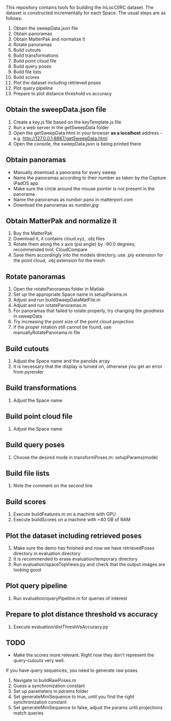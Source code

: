 This repository contains tools for building the InLocCIIRC dataset.
The dataset is constructed incrementally for each Space.
The usual steps are as follows:

1. Obtain the sweepData.json file
2. Obtain panoramas
3. Obtain MatterPak and normalize it
4. Rotate panoramas
5. Build cutouts
6. Build transformations
7. Build point cloud file
8. Build query poses
9. Build file lists
10. Build scores
11. Plot the dataset including retrieved poses
12. Plot query pipeline
13. Prepare to plot distance threshold vs accuracy

## Obtain the sweepData.json file
1. Create a key.js file based on the keyTemplate.js file
2. Run a web server in the getSweepData folder
3. Open the getSweepData.html in your browser **as a localhost** address - e.g. http://127.0.0.1:8887/getSweepData.html
4. Open the console, the sweepData.json is being printed there

## Obtain panoramas
* Manually download a panorama for every sweep
* Name the panoramas according to their number as taken by the Capture iPadOS app
* Make sure the circle around the mouse pointer is not present in the panorama
* Name the panoramas as *number*.pano in matterport.com
* Download the panoramas as *number.jpg*

## Obtain MatterPak and normalize it
1. Buy the MatterPak
2. Download it, it contains cloud.xyz, .obj files
3. Rotate them along the x axis (psi angle) by -90.0 degrees; recommended tool: CloudCompare
4. Save them accordingly into the models directory, use .ply extension for the point cloud, .obj extension for the mesh

## Rotate panoramas
1. Open the rotatePanoramas folder in Matlab
2. Set up the appropriate Space name in setupParams.m
3. Adjust and run buildSweepDataMatFile.m
4. Adjust and run rotatePanoramas.m
5. For panoramas that failed to rotate properly, try changing the *goodness* in sweepData
6. Try increasing the point size of the point cloud projection
7. If the proper rotation still cannot be found, use manuallyRotatePanorama.m file

## Build cutouts
1. Adjust the Space name and the panoIds array
2. It is necessary that the display is turned on, otherwise you get an error from pyrender

## Build transformations
1. Adjust the Space name

## Build point cloud file
1. Adjust the Space name

## Build query poses
1. Choose the desired mode in transformPoses.m: setupParams(mode)

## Build file lists
1. Note the comment on the second line

## Build scores
1. Execute buildFeatures.m on a machine with GPU
2. Execute buildScores on a machine with ~40 GB of RAM

## Plot the dataset including retrieved poses 
1. Make sure the demo has finished and now we have retrievedPoses directory in evaluation directory
2. It is recommended to erase evaluation/temporary directory
3. Run evaluation/spaceTopViews.py and check that the output images are looking good

## Plot query pipeline
1. Run evaluation/queryPipeline.m for queries of interest

## Prepare to plot distance threshold vs accuracy
1. Execute evaluation/distThreshVsAccuracy.py

## TODO
* Make the scores more relevant. Right now they don't represent the query-cutouts very well.

If you have query sequences, you need to generate raw poses

1. Navigate to buildRawPoses.m
2. Guess a synchronization constant
3. Set up parameters in *params* folder
4. Set generateMiniSequence to true, until you find the right synchronization constant
5. Set generateMiniSequence to false, adjust the params until projections match queries